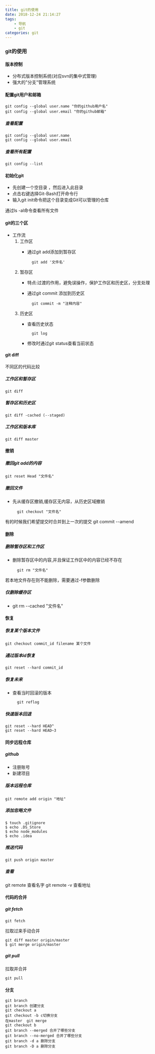 ```yaml
---
title: git的使用
date: 2018-12-24 21:14:27
tags:
	- 导航
    - git
categories: git
---
```


### git的使用
#### 版本控制
- 分布式版本控制系统(对应svn的集中式管理)
- 强大的"分支"管理系统

#### 配置git用户和邮箱
	git config --global user.name "你的github用户名"
	git config --global user.email "你的github邮箱"

##### 查看配置
	git config --global user.name
	git config --global user.email
##### 查看所有配置
	git config --list

#### 初始化git
- 先创建一个空目录 ，然后进入此目录
- 点击右键选择Git-Bash打开命令行
- 输入git init命令把这个目录变成Git可以管理的仓库

通过ls -al命令查看所有文件

#### git的三个区

- 工作流
	1. 工作区
		- 通过git add添加到暂存区
		 
				git add '文件名'
	2. 暂存区
		- 特点:过渡的作用，避免误操作，保护工作区和历史区，分支处理
		- 通过git commit 添加到历史区

				git commit -m "注释内容"
	3. 历史区
		- 查看历史状态
		
				git log
		- 修改时通过git status查看当前状态

#### git diff
不同区的代码比较

##### 工作区和暂存区
	git diff
##### 暂存区和历史区
	git diff -cached (--staged)
##### 工作区和版本库
	git diff master

#### 撤销
##### 撤回git add的内容
	git reset Head "文件名"
##### 撤回文件
- 先从缓存区撤销,缓存区无内容，从历史区域撤销

	 	git checkout "文件名"

有的时候我们希望提交时合并到上一次的提交 git commit --amend

#### 删除
##### 删除暂存区和工作区
- 删除暂存区中的内容,并且保证工作区中的内容已经不存在
	
		git rm "文件名"

若本地文件存在则不能删除，需要通过-f参数删除
##### 仅删除缓存区
- git rm --cached "文件名"

#### 恢复
##### 恢复某个版本文件
	git checkout commit_id filename 某个文件

##### 通过版本id恢复
	git reset --hard commit_id

##### 恢复未来
- 查看当时回滚的版本

		git reflog

##### 快速版本回退 
	git reset --hard HEAD^
	git reset --hard HEAD~3

#### 同步远程仓库

##### github
- 注册账号
- 新建项目
##### 版本远程仓库
	git remote add origin "地址"
##### 添加忽略文件
	$ touch .gitignore
	$ echo .DS_Store
	$ echo node_modules
	$ echo .idea

##### 推送代码
	git push origin master
##### 查看
git remote 查看名字
git remote -v 查看地址

#### 代码的合并
##### git fetch
	git fetch
拉取过来手动合并

	git diff master origin/master
	$ git merge origin/master
##### git pull

拉取并合并

	git pull

#### 分支
	git branch
	git branch 创建分支
	git checkout a
	git checkout -b c切换分支
	在master  git merge
	git checkout b
	git branch --merged 合并了哪些分支
	git branch --no-merged 合并了哪些分支
	git branch -d a 删除分支
	git branch -D a 删除分支
